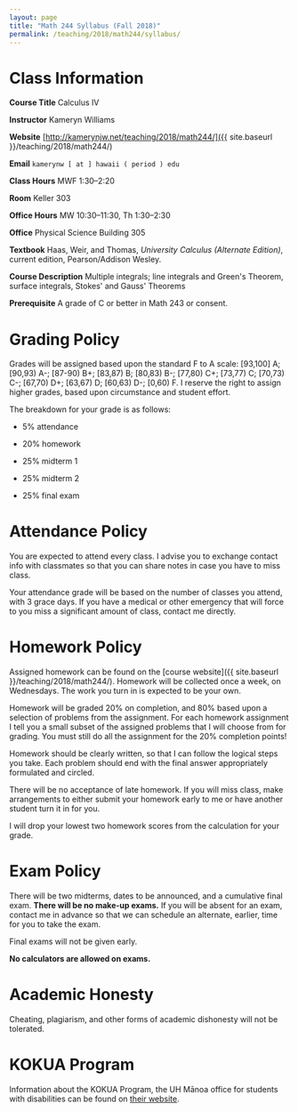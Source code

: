 ```yaml
---
layout: page
title: "Math 244 Syllabus (Fall 2018)"
permalink: /teaching/2018/math244/syllabus/
---
```


Class Information
=====

**Course Title** Calculus IV

**Instructor** Kameryn Williams

**Website** [http://kamerynjw.net/teaching/2018/math244/]({{ site.baseurl }}/teaching/2018/math244/)

**Email** `kamerynw [ at ] hawaii ( period ) edu`

**Class Hours** MWF 1:30–2:20

**Room** Keller 303

**Office Hours** MW 10:30–11:30, Th 1:30–2:30

**Office** Physical Science Building 305

**Textbook** Haas, Weir, and Thomas, *University Calculus (Alternate Edition)*, current edition, Pearson/Addison Wesley.

**Course Description** Multiple integrals; line integrals and Green's Theorem, surface integrals, Stokes' and Gauss' Theorems 

**Prerequisite** A grade of C or better in Math 243 or consent.

Grading Policy
=======

Grades will be assigned based upon the standard F to A scale: [93,100] A; [90,93) A-; [87-90) B+; [83,87) B; [80,83) B-; [77,80) C+; [73,77) C; [70,73) C-; [67,70) D+; [63,67) D; [60,63) D-; [0,60) F. I reserve the right to assign higher grades, based upon circumstance and student effort.

The breakdown for your grade is as follows:

* 5% attendance

* 20% homework

* 25% midterm 1

* 25% midterm 2

* 25% final exam

Attendance Policy
==========

You are expected to attend every class. I advise you to exchange contact info with classmates so that you can share notes in case you have to miss class.

Your attendance grade will be based on the number of classes you attend, with 3 grace days. If you have a medical or other emergency that will force to you miss a significant amount of class, contact me directly.

Homework Policy
========

Assigned homework can be found on the [course website]({{ site.baseurl }}/teaching/2018/math244/). Homework will be collected once a week, on Wednesdays. The work you turn in is expected to be your own.

Homework will be graded 20% on completion, and 80% based upon a selection of problems from the assignment. For each homework assignment I tell you a small subset of the assigned problems that I will choose from for grading. You must still do all the assignment for the 20% completion points!

Homework should be clearly written, so that I can follow the logical steps you take. Each problem should end with the final answer appropriately formulated and circled.

There will be no acceptance of late homework. If you will miss class, make arrangements to either submit your homework early to me or have another student turn it in for you.

I will drop your lowest two homework scores from the calculation for your grade.

Exam Policy
====

There will be two midterms, dates to be announced, and a cumulative final exam. **There will be no make-up exams.** If you will be absent for an exam, contact me in advance so that we can schedule an alternate, earlier, time for you to take the exam.

Final exams will not be given early. 

**No calculators are allowed on exams.**

Academic Honesty
========

Cheating, plagiarism, and other forms of academic dishonesty will not be tolerated.

KOKUA Program
=====

Information about the KOKUA Program, the UH Mānoa office for students with disabilities can be found on [their website](http://www.hawaii.edu/kokua/). 
